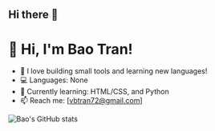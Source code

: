 ## Hi there 👋
# 👋 Hi, I'm Bao Tran!
- 🔧 I love building small tools and learning new languages!
- 💻 Languages: None
- 🧠 Currently learning: HTML/CSS, and Python
- 📫 Reach me: [vbtran72@gmail.com]

![Bao's GitHub stats](https://github-readme-stats.vercel.app/api?username=bttran72&show_icons=true&theme=dark)

